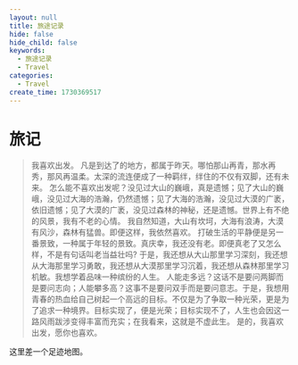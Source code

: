 ```yaml
---
layout: null
title: 旅途记录
hide: false
hide_child: false
keywords:
  - 旅途记录
  - Travel
categories:
  - Travel
create_time: 1730369517
---
```



# 旅记

> 我喜欢出发。
> 凡是到达了的地方，都属于昨天。哪怕那山再青，那水再秀，那风再温柔。太深的流连便成了一种羁绊，绊住的不仅有双脚，还有未来。
> 怎么能不喜欢出发呢？没见过大山的巍峨，真是遗憾；见了大山的巍峨，没见过大海的浩瀚，仍然遗憾；见了大海的浩瀚，没见过大漠的广袤，依旧遗憾；见了大漠的广袤，没见过森林的神秘，还是遗憾。世界上有不绝的风景，我有不老的心情。
> 我自然知道，大山有坎坷，大海有浪涛，大漠有风沙，森林有猛兽。即便这样，我依然喜欢。
> 打破生活的平静便是另一番景致，一种属于年轻的景致。真庆幸，我还没有老。即便真老了又怎么样，不是有句话叫老当益壮吗?
> 于是，我还想从大山那里学习深刻，我还想从大海那里学习勇敢，我还想从大漠那里学习沉着，我还想从森林那里学习机敏。我想学着品味一种缤纷的人生。
> 人能走多远？这话不是要问两脚而是要问志向；人能攀多高？这事不是要问双手而是要问意志。于是，我想用青春的热血给自己树起一个高远的目标。不仅是为了争取一种光荣，更是为了追求一种境界。目标实现了，便是光荣；目标实现不了，人生也会因这一路风雨跋涉变得丰富而充实；在我看来，这就是不虚此生。
> 是的，我喜欢出发，愿你也喜欢。

这里差一个足迹地图。


